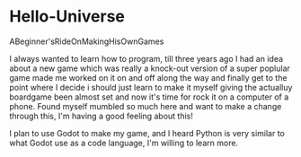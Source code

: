 # Hello-Universe
ABeginner'sRideOnMakingHisOwnGames

I always wanted to learn how to program, till three years ago I had an idea about a new game which was really a knock-out version of a super poplular game made me worked on it on and off along the way and finally get to the point where I decide i should just learn to make it myself giving the actualluy boardgame been almost set and now it's time for rock it on a computer of a phone. Found myself mumbled so much here and want to make a change through this, I'm having a good feeling about this! 

I plan to use Godot to make my game, and I heard Python is very similar to what Godot use as a code language, I'm willing to learn more. 
